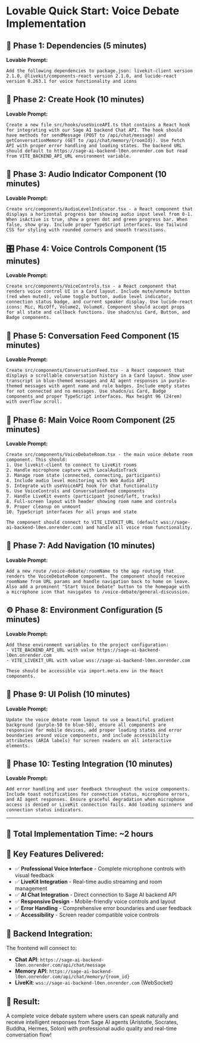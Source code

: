 # Lovable Quick Start: Voice Debate Implementation

## 🚀 Phase 1: Dependencies (5 minutes)

**Lovable Prompt:**
```
Add the following dependencies to package.json: livekit-client version 2.1.0, @livekit/components-react version 2.1.0, and lucide-react version 0.263.1 for voice functionality and icons
```

## 🎯 Phase 2: Create Hook (10 minutes)

**Lovable Prompt:**
```
Create a new file src/hooks/useVoiceAPI.ts that contains a React hook for integrating with our Sage AI backend Chat API. The hook should have methods for sendMessage (POST to /api/chat/message) and getConversationMemory (GET to /api/chat/memory/{roomId}). Use fetch API with proper error handling and loading states. The backend URL should default to https://sage-ai-backend-l0en.onrender.com but read from VITE_BACKEND_API_URL environment variable.
```

## 🎨 Phase 3: Audio Indicator Component (10 minutes)

**Lovable Prompt:**
```
Create src/components/AudioLevelIndicator.tsx - a React component that displays a horizontal progress bar showing audio input level from 0-1. When isActive is true, show a green dot and green progress bar. When false, show gray. Include proper TypeScript interfaces. Use Tailwind CSS for styling with rounded corners and smooth transitions.
```

## 🎛️ Phase 4: Voice Controls Component (15 minutes)

**Lovable Prompt:**
```
Create src/components/VoiceControls.tsx - a React component that renders voice control UI in a Card layout. Include mute/unmute button (red when muted), volume toggle button, audio level indicator, connection status badge, and current speaker display. Use lucide-react icons: Mic, MicOff, Volume2, VolumeX. Component should accept props for all state and callback functions. Use shadcn/ui Card, Button, and Badge components.
```

## 💬 Phase 5: Conversation Feed Component (15 minutes)

**Lovable Prompt:**
```
Create src/components/ConversationFeed.tsx - a React component that displays a scrollable conversation history in a Card layout. Show user transcript in blue-themed messages and AI agent responses in purple-themed messages with agent name and role badges. Include empty states for not connected and no messages. Use shadcn/ui Card, Badge components and proper TypeScript interfaces. Max height 96 (24rem) with overflow scroll.
```

## 🎤 Phase 6: Main Voice Room Component (25 minutes)

**Lovable Prompt:**
```
Create src/components/VoiceDebateRoom.tsx - the main voice debate room component. This should:
1. Use livekit-client to connect to LiveKit rooms
2. Handle microphone capture with LocalAudioTrack
3. Manage room state (connected, connecting, participants)
4. Include audio level monitoring with Web Audio API
5. Integrate with useVoiceAPI hook for chat functionality
6. Use VoiceControls and ConversationFeed components
7. Handle LiveKit events (participant joined/left, tracks)
8. Full-screen layout with header showing room name and controls
9. Proper cleanup on unmount
10. TypeScript interfaces for all props and state

The component should connect to VITE_LIVEKIT_URL (default wss://sage-ai-backend-l0en.onrender.com) and handle all voice room functionality.
```

## 🧭 Phase 7: Add Navigation (10 minutes)

**Lovable Prompt:**
```
Add a new route /voice-debate/:roomName to the app routing that renders the VoiceDebateRoom component. The component should receive roomName from URL params and handle navigation back to home on leave. Also add a prominent "Start Voice Debate" button to the homepage with a microphone icon that navigates to /voice-debate/general-discussion.
```

## ⚙️ Phase 8: Environment Configuration (5 minutes)

**Lovable Prompt:**
```
Add these environment variables to the project configuration:
- VITE_BACKEND_API_URL with value https://sage-ai-backend-l0en.onrender.com
- VITE_LIVEKIT_URL with value wss://sage-ai-backend-l0en.onrender.com

These should be accessible via import.meta.env in the React components.
```

## 🎨 Phase 9: UI Polish (10 minutes)

**Lovable Prompt:**
```
Update the voice debate room layout to use a beautiful gradient background (purple-50 to blue-50), ensure all components are responsive for mobile devices, add proper loading states and error boundaries around voice components, and include accessibility attributes (ARIA labels) for screen readers on all interactive elements.
```

## 🧪 Phase 10: Testing Integration (10 minutes)

**Lovable Prompt:**
```
Add error handling and user feedback throughout the voice components. Include toast notifications for connection status, microphone errors, and AI agent responses. Ensure graceful degradation when microphone access is denied or LiveKit connection fails. Add loading spinners and connection status indicators.
```

---

## 📱 Total Implementation Time: ~2 hours

## 🎯 Key Features Delivered:
- ✅ **Professional Voice Interface** - Complete microphone controls with visual feedback
- ✅ **LiveKit Integration** - Real-time audio streaming and room management  
- ✅ **AI Chat Integration** - Direct connection to Sage AI backend API
- ✅ **Responsive Design** - Mobile-friendly voice controls and layout
- ✅ **Error Handling** - Comprehensive error boundaries and user feedback
- ✅ **Accessibility** - Screen reader compatible voice controls

## 🔗 Backend Integration:
The frontend will connect to:
- **Chat API**: `https://sage-ai-backend-l0en.onrender.com/api/chat/message`
- **Memory API**: `https://sage-ai-backend-l0en.onrender.com/api/chat/memory/{room_id}`
- **LiveKit**: `wss://sage-ai-backend-l0en.onrender.com` (WebSocket)

## 🎉 Result:
A complete voice debate system where users can speak naturally and receive intelligent responses from Sage AI agents (Aristotle, Socrates, Buddha, Hermes, Solon) with professional audio quality and real-time conversation flow! 